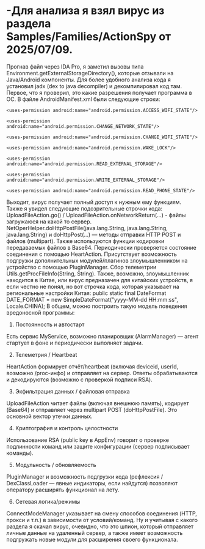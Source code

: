 # -Для анализа я взял вирус из раздела Samples/Families/ActionSpy от 2025/07/09.
Прогнав файл через IDA Pro, я заметил вызовы типа Environment.getExternalStorageDirectory(), которые отзывали на Java/Android компоненты.
Для более удобного анализа кода я установил jadx (dex to java decompiler) и декомпилировал код там.
Первое, что я проверил, это какие разрешения получает программа в ОС. В файле AndroidManifest.xml были следующие строки:
<uses-permission android:name="android.permission.INTERNET"/>
    <uses-permission android:name="android.permission.ACCESS_NETWORK_STATE"/>

    <uses-permission android:name="android.permission.ACCESS_WIFI_STATE"/>

    <uses-permission android:name="android.permission.CHANGE_NETWORK_STATE"/>

    <uses-permission android:name="android.permission.CHANGE_WIFI_STATE"/>

    <uses-permission android:name="android.permission.WAKE_LOCK"/>

    <uses-permission android:name="android.permission.READ_EXTERNAL_STORAGE"/>

    <uses-permission android:name="android.permission.WRITE_EXTERNAL_STORAGE"/>

    <uses-permission android:name="android.permission.READ_PHONE_STATE"/>
Выходит, вирус получает полный доступ к нужным ему функциям.
Также я увидел следующие подозрительные строчки кода: UploadFileAction.go() / UploadFileAction.onNetworkReturn(...) - файлы загружаюся на какой то сервер. NetOperHelper.doHttpPostFile(java.lang.String, java.lang.String, java.lang.String) и doHttpPost(...) — методы отправки HTTP POST и файлов (multipart). Также используются функции кодировки передаваемых файлов в Base64.
Периодически проверяется состояние соединения с помощью HeartAction. Присутствует возможность подгрузки дополнительных модулей/плагинов злоумышленником на устройство с помощью PluginManager. Сбор телеметрии Utils.getProcFileInfo(String, String).
Также, возможно, злоумышленник находится в Китае, или вирус предназачен для китайских устройств, я если честно не понял, но вот строчка кода, которая указывает на региональные настройки Китая:
public static final DateFormat DATE_FORMAT = new SimpleDateFormat("yyyy-MM-dd HH:mm:ss", Locale.CHINA);
В общем, можно построить такую модель поведения вредоносной программы:
1. Постоянность и автостарт

Есть сервис MyService, возможно планировщик (AlarmManager) — агент стартует в фоне и периодически выполняет задачи.

2. Телеметрия / Heartbeat

HeartAction формирует отчёт/heartbeat (включая deviceid, userId, возможно /proc-инфо) и отправляет на сервер. Ответы обрабатываются и декодируются (возможно с проверкой подписи RSA).

3. Экфильтрация данных / файловая отправка

UploadFileAction читает файлы (включая внешнюю память), кодирует (Base64) и отправляет через multipart POST (doHttpPostFile). Это основной вектор утечки данных.

4. Криптография и контроль целостности

Использование RSA (public key в AppEnv) говорит о проверке подлинности команд или защите конфигурации (сервер подписывает команды).

5. Модульность / обновляемость

PluginManager и возможность подгрузки кода (рефлексия / DexClassLoader — явные индикаторы, если найдутся) позволяют оператору расширять функционал на лету.

6. Сетевая логика/режимы

ConnectModeManager указывает на смену способов соединения (HTTP, прокси и т.п.) в зависимости от условий/команд.
Ну и учитывая с какого раздела я скачал вирус, очевидно, что это шпион, который отправляет личные данные на удаленный сервер, а также имеет возможность подгружать новые модули для расширения своего функционала.
